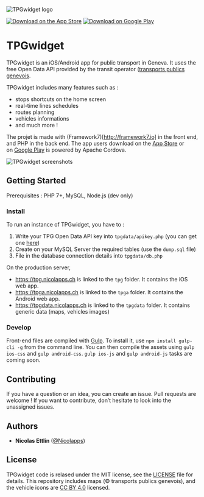 ![TPGwidget logo](https://www.nicolapps.ch/tpgwidget/logo.png)

[![Download on the App Store](https://user-images.githubusercontent.com/551004/29770691-a2082ff4-8bc6-11e7-89a6-964cd405ea8e.png)](https://tinyurl.com/TPGwidget-iOS)
[![Download on Google Play](https://user-images.githubusercontent.com/551004/29770692-a20975c6-8bc6-11e7-8ab0-1cde275496e0.png)](https://tinyurl.com/TPGwidget-Android)

# TPGwidget
TPGwidget is an iOS/Android app for public transport in Geneva. It uses the free Open Data API provided by the transit operator ([transports publics genevois](http://data.tpg.ch/).

TPGwidget includes many features such as :
- stops shortcuts on the home screen
- real-time lines schedules
- routes planning
- vehicles informations
- and much more !

The projet is made with (Framework7)[http://framework7.io] in the front end, and PHP in the back end. The app users download on the [App Store](https://github.com/tpgwidget/ios) or on [Google Play](https://github.com/tpgwidget/android) is powered by Apache Cordova.

![TPGwidget screenshots](https://www.nicolapps.ch/tpgwidget/screenshots.png)

## Getting Started

Prerequisites : PHP 7+, MySQL, Node.js (dev only)

### Install

To run an instance of TPGwidget, you have to :
1. Write your TPG Open Data API key into `tpgdata/apikey.php` (you can get one [here](http://www.tpg.ch/fr/web/open-data/demande-de-cle))
2. Create on your MySQL Server the required tables (use the `dump.sql` file)
3. File in the database connection details into `tpgdata/db.php`

On the production server,
- https://tpg.nicolapps.ch is linked to the `tpg` folder. It contains the iOS web app.
- https://tpga.nicolapps.ch is linked to the `tpga` folder. It contains the Android web app.
- https://tpgdata.nicolapps.ch is linked to the `tpgdata` folder. It contains generic data (maps, vehicles images)

### Develop
Front-end files are compiled with [Gulp](https://gulpjs.com). To install it, use `npm install gulp-cli -g` from the command line. You can then compile the assets using `gulp ios-css` and `gulp android-css`. `gulp ios-js` and `gulp android-js` tasks are coming soon.

## Contributing
If you have a question or an idea, you can create an issue. Pull requests are welcome ! If you want to contribute, don’t hesitate to look into the unassigned issues.

## Authors
- **Nicolas Ettlin** ([@Nicolapps](https://github.com/Nicolapps))

## License
TPGwidget code is relased under the MIT license, see the [LICENSE](https://github.com/tpgwidget/tpgwidget/blob/master/LICENSE) file for details. This repository includes maps (© transports publics genevois), and the vehicle icons are [CC BY 4.0](https://creativecommons.org/licenses/by/4.0/deed.en) licensed.
